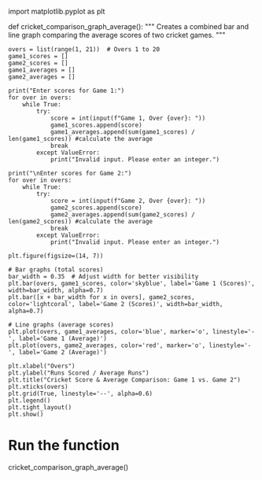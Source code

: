 import matplotlib.pyplot as plt

def cricket_comparison_graph_average():
    """
    Creates a combined bar and line graph comparing the average scores of two cricket games.
    """

    overs = list(range(1, 21))  # Overs 1 to 20
    game1_scores = []
    game2_scores = []
    game1_averages = []
    game2_averages = []

    print("Enter scores for Game 1:")
    for over in overs:
        while True:
            try:
                score = int(input(f"Game 1, Over {over}: "))
                game1_scores.append(score)
                game1_averages.append(sum(game1_scores) / len(game1_scores)) #calculate the average
                break
            except ValueError:
                print("Invalid input. Please enter an integer.")

    print("\nEnter scores for Game 2:")
    for over in overs:
        while True:
            try:
                score = int(input(f"Game 2, Over {over}: "))
                game2_scores.append(score)
                game2_averages.append(sum(game2_scores) / len(game2_scores)) #calculate the average
                break
            except ValueError:
                print("Invalid input. Please enter an integer.")

    plt.figure(figsize=(14, 7))

    # Bar graphs (total scores)
    bar_width = 0.35  # Adjust width for better visibility
    plt.bar(overs, game1_scores, color='skyblue', label='Game 1 (Scores)', width=bar_width, alpha=0.7)
    plt.bar([x + bar_width for x in overs], game2_scores, color='lightcoral', label='Game 2 (Scores)', width=bar_width, alpha=0.7)

    # Line graphs (average scores)
    plt.plot(overs, game1_averages, color='blue', marker='o', linestyle='-', label='Game 1 (Average)')
    plt.plot(overs, game2_averages, color='red', marker='o', linestyle='-', label='Game 2 (Average)')

    plt.xlabel("Overs")
    plt.ylabel("Runs Scored / Average Runs")
    plt.title("Cricket Score & Average Comparison: Game 1 vs. Game 2")
    plt.xticks(overs)
    plt.grid(True, linestyle='--', alpha=0.6)
    plt.legend()
    plt.tight_layout()
    plt.show()

# Run the function
cricket_comparison_graph_average()
